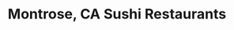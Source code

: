 ---
layout: city
title: Montrose, CA Sushi Restaurants
permalink: /california/montrose/
stateAbbr: CA
stateName: California
cityName: Montrose
---